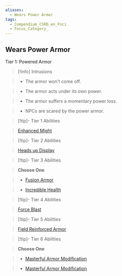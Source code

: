 ```yaml
---
aliases:
  - Wears Power Armor
tags:
  - Compendium_CSRD_en_Foci
  - Focus_Category_
---
```

  
    
## Wears Power Armor    
Tier 1: Powered Armor    
  
>[!info] Intrusions    
>- The armor won't come off.    
>- The armor acts under its own power.    
>- The armor suffers a momentary power loss.    
>- NPCs are scared by the power armor.    
  
  
>[!tip]- Tier 1 Abilities    
> [Enhanced Might](Enhanced-Might.md)    
  
  
>[!tip]- Tier 2 Abilities    
> [Heads up Display](Heads-Up-Display.md)    
  
  
>[!tip]- Tier 3 Abilities    
> **Choose One**    
>- [Fusion Armor](Fusion-Armor.md)    
>- [Incredible Health](Incredible-Health.md)    
  
  
>[!tip]- Tier 4 Abilities    
> [Force Blast](Force-Blast.md)    
  
  
>[!tip]- Tier 5 Abilities    
> [Field Reinforced Armor](Field-Reinforced-Armor.md)    
  
  
>[!tip]- Tier 6 Abilities    
> **Choose One**    
>- [Masterful Armor Modification](Masterful-Armor-Modification.md)    
>- [Masterful Armor Modification](Masterful-Armor-Modification.md)
